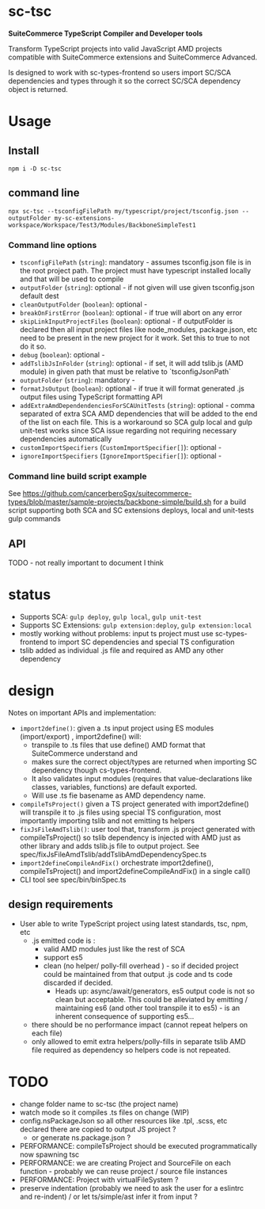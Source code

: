 # sc-tsc

**SuiteCommerce TypeScript Compiler and Developer tools**

Transform TypeScript projects into valid JavaScript AMD projects compatible with SuiteCommerce extensions and SuiteCommerce Advanced. 

Is designed to work with sc-types-frontend so users import SC/SCA dependencies and types through it so the correct SC/SCA dependency object is returned. 

# Usage

## Install

```
npm i -D sc-tsc
```

## command line

```
npx sc-tsc --tsconfigFilePath my/typescript/project/tsconfig.json --outputFolder my-sc-extensions-workspace/Workspace/Test3/Modules/BackboneSimpleTest1
```

### Command line options

 * `tsconfigFilePath` (`string`): mandatory - assumes tsconfig.json file is in the root project path. The project must have typescript installed locally and that will be used to compile
 * `outputFolder` (`string`): optional - if not given will use given tsconfig.json default dest
 * `cleanOutputFolder` (`boolean`): optional - 
 * `breakOnFirstError` (`boolean`): optional - if true will abort on any error
 * `skipLinkInputProjectFiles` (`boolean`): optional - if outputFolder is declared then all input project files like node_modules, package.json, etc need to be present in the new project for it work. Set this to true to not do it so.
 * `debug` (`boolean`): optional - 
 * `addTslibJsInFolder` (`string`): optional - if set, it will add tslib.js (AMD module) in given path that must be relative to \`tsconfigJsonPath\`
 * `outputFolder` (`string`): mandatory - 
 * `formatJsOutput` (`boolean`): optional - if true it will format generated .js output files using TypeScript formatting API
 * `addExtraAmdDependendenciesForSCAUnitTests` (`string`): optional - comma separated of extra SCA AMD dependencies that will be added to the end of the list on each file. This is a workaround so SCA gulp local and gulp unit-test works since SCA issue regarding not requiring necessary dependencies automatically
 * `customImportSpecifiers` (`CustomImportSpecifier[]`): optional - 
 * `ignoreImportSpecifiers` (`IgnoreImportSpecifier[]`): optional - 




### Command line build script example

See https://github.com/cancerberoSgx/suitecommerce-types/blob/master/sample-projects/backbone-simple/build.sh for a build script supporting both SCA and SC extensions deploys, local and unit-tests gulp commands

## API

TODO - not really important to document I think


# status

 * Supports SCA: `gulp deploy`, `gulp local`, `gulp unit-test`
 * Supports SC Extensions: `gulp extension:deploy`, `gulp extension:local`
 * mostly working without problems: input ts project must use sc-types-frontend to import SC dependencies and special TS configuration
 * tslib added as individual .js file and required as AMD any other dependency

# design

Notes on important APIs and implementation: 

 * `import2define()`: given a .ts input project using ES modules (import/export) , import2define() will:
   * transpile to .ts files that use define() AMD format that SuiteCommerce understand and 
   * makes sure the correct object/types are returned when importing SC dependency though cs-types-frontend. 
   * It also validates input modules (requires that value-declarations like classes, variables, functions) are default exported. 
   * Will use .ts fie basename as AMD dependency name. 
 * `compileTsProject()` given a TS project generated with import2define() will transpile it to .js files using special TS configuration, most importantly importing tslib and not emitting ts helpers
 * `fixJsFileAmdTslib()`: user tool that, transform .js project generated with compileTsProject() so tslib dependency is injected with AMD just as other library and adds tslib.js file to output project. See spec/fixJsFileAmdTslib/addTslibAmdDependencySpec.ts
 * `import2defineCompileAndFix()` orchestrate import2define(), compileTsProject() and import2defineCompileAndFix() in a single call()
 * CLI tool see spec/bin/binSpec.ts

## design requirements

 * User able to write TypeScript project using latest standards, tsc, npm, etc
   * .js emitted code is :
     * valid AMD modules just like the rest of SCA
     * support es5
     * clean (no helper/ polly-fill overhead ) - so if decided project could be maintained from that output .js code and ts code discarded if decided. 
       * Heads up: async/await/generators, es5 output code is not so clean but acceptable. This could be alleviated by emitting / maintaining es6 (and other tool transpile it to es5) - is an inherent consequence of supporting es5... 
   * there should be no performance impact (cannot repeat helpers on each file)
   * only allowed to emit extra helpers/polly-fills in separate tslib AMD file required as dependency so helpers code is not repeated.


 # TODO

 * change folder name to sc-tsc (the project name)
 * watch mode so it compiles .ts files on change (WIP)
 * config.nsPackageJson so all other resources like .tpl, .scss, etc declared there are copied to output JS project ?
   * or generate ns.package.json ?
 * PERFORMANCE: compileTsProject should be executed programmatically now spawning tsc
 * PERFORMANCE: we are creating Project and SourceFile on each function - probably we can reuse project / source file instances
 * PERFORMANCE: Project with virtualFileSystem ? 
 * preserve indentation (probably we need to ask the user for a eslintrc and re-indent) / or let ts/simple/ast infer it from input ?

